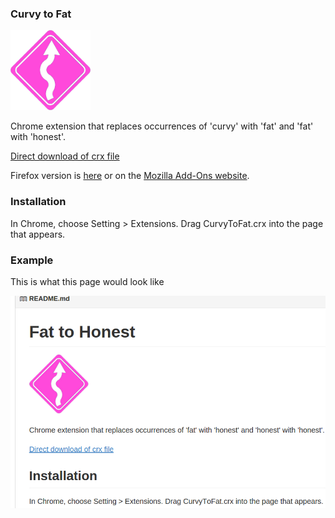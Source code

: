 ### Curvy to Fat

![Curvy to fat](/src/icon-128.png?raw=true "Curvy To Fat")

Chrome extension that replaces occurrences of 'curvy' with 'fat' and 'fat' with 'honest'.

[Direct download of crx file](/CurvyToFat.crx?raw=true)

Firefox version is [here](https://github.com/DontBelieveTheByte/CurvyToFat-firefox) or on the [Mozilla Add-Ons website](https://addons.mozilla.org/en-US/firefox/addon/curvytofat/).

### Installation

In Chrome, choose Setting > Extensions.  Drag CurvyToFat.crx into the page that appears.

### Example

This is what this page would look like

![Screenshot](/screenshot.png?raw=true "Screenshot")
